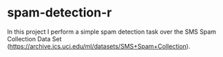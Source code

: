 # spam-detection-r
In this project I perform a simple spam detection task over the SMS Spam Collection Data Set (https://archive.ics.uci.edu/ml/datasets/SMS+Spam+Collection).
